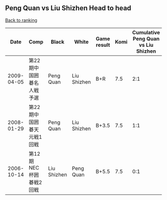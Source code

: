 ## Peng Quan vs Liu Shizhen Head to head

[Back to ranking](../../index.md)




| **Date** | **Comp** | **Black** | **White** | **Game result** | **Komi** | **Cumulative Peng Quan vs Liu Shizhen** | **Peng Quan streak** | **Liu Shizhen streak** | 
| --- | --- | --- | --- | --- | --- | --- | --- | --- |
| 2009-04-05 | 第22期中国囲碁名人戦予選 | Peng Quan | Liu Shizhen | B+R | 7.5 | 2:1 | 2 | 0 | 
| 2008-01-29 | 第22期中国囲碁天元戦1回戦 | Peng Quan | Liu Shizhen | B+3.5 | 7.5 | 1:1 | 1 | 0 | 
| 2006-10-14 | 第12期NEC杯囲碁戦2回戦 | Liu Shizhen | Peng Quan | B+5.5 | 7.5 | 0:1 | 0 | 1 |




